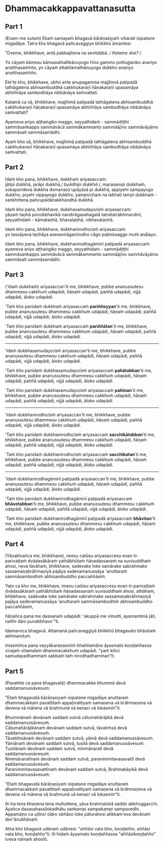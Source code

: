 
# Dhammacakkappavattanasutta

## Part 1

(Evam-me sutaṁ) Ekaṁ samayaṁ bhagavā bārāṇasiyaṁ viharati isipatane migadāye. Tatra kho bhagavā pañcavaggiye bhikkhū āmantesi:   

"Dveme, bhikkhave, antā pabbajitena na sevitabbā. / *Katame dve?* /

Yo cāyaṁ kāmesu kāmasukhallikānuyogo hīno gammo pothujjaniko anariyo anatthasaṁhito, yo cāyaṁ attakilamathānuyogo dukkho anariyo anatthasaṁhito.   

Ete'te kho, bhikkhave, ubho ante anupagamma majjhimā paṭipadā tathāgatena abhisambuddhā cakkhukaraṇī ñāṇakaraṇī upasamāya abhiññāya sambodhāya nibbānāya saṁvattati.   

Katamā ca sā, bhikkhave, majjhimā paṭipadā tathāgatena abhisambuddhā cakkhukaraṇī ñāṇakaraṇī upasamāya abhiññāya sambodhāya nibbānāya saṁvattati?   

Ayameva ariyo aṭṭhaṅgiko maggo, seyyathidaṁ - sammādiṭṭhi sammāsaṅkappo sammāvācā sammākammanto sammāājīvo sammāvāyāmo sammāsati sammāsamādhi.   

Ayaṁ kho sā, bhikkhave, majjhimā paṭipadā tathāgatena abhisambuddhā cakkhukaraṇī ñāṇakaraṇī upasamāya abhiññāya sambodhāya nibbānāya saṁvattati.   

## Part 2

Idaṁ kho pana, bhikkhave, dukkhaṁ ariyasaccaṁ:<br /> 
jātipi dukkhā, jarāpi dukkhā,/ *byādhipi dukkhā* /, maraṇampi dukkhaṁ, sokaparideva dukkha domanass'upāyāsā pi dukkhā, appiyehi sampayogo dukkho, piyehi vippayogo dukkho, yampicchaṁ na labhati tampi dukkhaṁ - saṅkhittena pañcupādānakkhandhā dukkhā.   

Idaṁ kho pana, bhikkhave, dukkhasamudayo/*aṁ* ariyasaccaṁ:<br /> 
yāyaṁ taṇhā ponobbhavikā nandirāgasahagatā tatratatrābhinandinī, seyyathidaṁ - kāmataṇhā, bhavataṇhā, vibhavataṇhā.   

Idaṁ kho pana, bhikkhave, dukkhanirodho/*aṁ* ariyasaccaṁ:<br /> 
yo tassāyeva taṇhāya asesavirāganirodho cāgo paṭinissaggo mutti anālayo.   

Idaṁ kho pana, bhikkhave, dukkhanirodhagāminī paṭipadā ariyasaccaṁ:<br /> 
ayameva ariyo aṭṭhaṅgiko maggo, seyyathidaṁ - sammādiṭṭhi sammāsaṅkappo sammāvācā sammākammanto sammāājīvo sammāvāyāmo sammāsati sammāsamādhi.

## Part 3   

('Idaṁ dukkhaṁ) ariyasaccan'ti me, bhikkhave, pubbe ananussutesu dhammesu cakkhuṁ udapādi, ñāṇaṁ udapādi, paññā udapādi, vijjā udapādi, āloko udapādi.   

'Taṁ kho panidaṁ dukkhaṁ ariyasaccaṁ **pariññeyyan**'ti me, bhikkhave, pubbe ananussutesu dhammesu cakkhuṁ udapādi, ñāṇaṁ udapādi, paññā udapādi, vijjā udapādi, āloko udapādi.   

'Taṁ kho panidaṁ dukkhaṁ ariyasaccaṁ **pariññātan**'ti me, bhikkhave, pubbe ananussutesu dhammesu cakkhuṁ udapādi, ñāṇaṁ udapādi, paññā udapādi, vijjā udapādi, āloko udapādi.   

--- 

'Idaṁ dukkhasamudayo/*aṁ* ariyasaccan'ti me, bhikkhave, pubbe ananussutesu dhammesu cakkhuṁ udapādi, ñāṇaṁ udapādi, paññā udapādi, vijjā udapādi, āloko udapādi.   

'Taṁ kho panidaṁ dukkhasamudayo/*aṁ* ariyasaccaṁ **pahātabban**'ti me, bhikkhave, pubbe ananussutesu dhammesu cakkhuṁ udapādi, ñāṇaṁ udapādi, paññā udapādi, vijjā udapādi, āloko udapādi.   

'Taṁ kho panidaṁ dukkhasamudayo/*aṁ* ariyasaccaṁ **pahīnan**'ti me, bhikkhave, pubbe ananussutesu dhammesu cakkhuṁ udapādi, ñāṇaṁ udapādi, paññā udapādi, vijjā udapādi, āloko udapādi.   

---

'Idaṁ dukkhanirodho/*aṁ* ariyasaccan'ti me, bhikkhave, pubbe ananussutesu dhammesu cakkhuṁ udapādi, ñāṇaṁ udapādi, paññā udapādi, vijjā udapādi, āloko udapādi.   

'Taṁ kho panidaṁ dukkhanirodho/*aṁ* ariyasaccaṁ **sacchikātabban**'ti me, bhikkhave, pubbe ananussutesu dhammesu cakkhuṁ udapādi, ñāṇaṁ udapādi, paññā udapādi, vijjā udapādi, āloko udapādi.   

'Taṁ kho panidaṁ dukkhanirodho/*aṁ* ariyasaccaṁ **sacchikatan**'ti me, bhikkhave, pubbe ananussutesu dhammesu cakkhuṁ udapādi, ñāṇaṁ udapādi, paññā udapādi, vijjā udapādi, āloko udapādi.   

---

'Idaṁ dukkhanirodhagāminī paṭipadā ariyasaccan'ti me, bhikkhave, pubbe ananussutesu dhammesu cakkhuṁ udapādi, ñāṇaṁ udapādi, paññā udapādi, vijjā udapādi, āloko udapādi.   

'Taṁ kho panidaṁ dukkhanirodhagāminī paṭipadā ariyasaccaṁ **bhāvetabban**'ti me, bhikkhave, pubbe ananussutesu dhammesu cakkhuṁ udapādi, ñāṇaṁ udapādi, paññā udapādi, vijjā udapādi, āloko udapādi.   

'Taṁ kho panidaṁ dukkhanirodhagāminī paṭipadā ariyasaccaṁ **bhāvitan**'ti me, bhikkhave, pubbe ananussutesu dhammesu cakkhuṁ udapādi, ñāṇaṁ udapādi, paññā udapādi, vijjā udapādi, āloko udapādi.   

## Part 4

(Yāvakīvañca me, bhikkhave), imesu catūsu ariyasaccesu evan-ti-parivaṭṭaṁ dvādasākāraṁ yathābhūtaṁ ñāṇadassanaṁ na suvisuddhaṁ ahosi, neva tāvāhaṁ, bhikkhave, sadevake loke samārake sabrahmake sassamaṇabrāhmaṇiyā pajāya sadevamanussāya 'anuttaraṁ sammāsambodhiṁ abhisambuddho paccaññāsiṁ.     

Yato ca kho me, bhikkhave, imesu catūsu ariyasaccesu evan-ti-parivaṭṭaṁ dvādasākāraṁ yathābhūtaṁ ñāṇadassanaṁ suvisuddhaṁ ahosi, athāhaṁ, bhikkhave, sadevake loke samārake sabrahmake sassamaṇabrāhmaṇiyā pajāya sadevamanussāya 'anuttaraṁ sammāsambodhiṁ abhisambuddho paccaññāsiṁ,   

ñāṇañca pana me dassanaṁ udapādi: 'akuppā me vimutti, ayamantimā jāti, natthi dāni punabbhavo'"ti.   

Idamavoca bhagavā. Attamanā pañcavaggiyā bhikkhū bhagavato bhāsitaṁ abhinanduṁ. 

Imasmiñca pana veyyākaraṇasmiṁ bhaññamāne āyasmato koṇḍaññassa virajaṁ vītamalaṁ dhammacakkhuṁ udapādi. "yaṁ kiñci samudayadhammaṁ sabbaṁ taṁ nirodhadhamman"ti.   

## Part 5

(Pavattite ca pana bhagavatā) dhammacakke bhummā devā saddamanussāvesuṁ:   

"Etaṁ bhagavatā bārāṇasiyaṁ isipatane migadāye anuttaraṁ dhammacakkaṁ pavattitaṁ appaṭivattiyaṁ samaṇena vā brāhmaṇena vā devena vā mārena vā brahmunā vā kenaci vā lokasmin"ti.   

Bhummānaṁ devānaṁ saddaṁ sutvā cātumahārājikā devā saddamanussāvesuṁ.  
Cātumahārājikānaṁ devānaṁ saddaṁ sutvā, tāvatiṁsā devā saddamanussāvesuṁ.  
Tāvatiṁsānaṁ devānaṁ saddaṁ sutvā, yāmā devā saddamanussāvesuṁ.  
Yāmānaṁ devānaṁ saddaṁ sutvā, tusitā devā saddamanussāvesuṁ.  
Tusitānaṁ devānaṁ saddaṁ sutvā, nimmānaratī devā saddamanussāvesuṁ.  
Nimmānaratīnaṁ devānaṁ saddaṁ sutvā, paranimmitavasavattī devā saddamanussāvesuṁ.  
Paranimmitavasavattīnaṁ devānaṁ saddaṁ sutvā, Brahmakāyikā devā saddamanussāvesuṁ:  

"Etaṁ bhagavatā bārāṇasiyaṁ isipatane migadāye anuttaraṁ dhammacakkaṁ pavattitaṁ appaṭivattiyaṁ samaṇena vā brāhmaṇena vā devena vā mārena vā brahmunā vā kenaci vā lokasmin"ti.   

Iti-ha tena khaṇena tena muhuttena, yāva brahmalokā saddo abbhuggacchi.  
Ayañca dasasahassilokadhātu saṅkampi sampakampi sampavedhi. Appamāṇo ca *uḷāro*/ oḷāro obhāso loke pāturahosi atikkam'eva devānaṁ dev'ānubhāvaṁ.   

Atha kho bhagavā udānaṁ udānesi: "aññāsi vata bho, koṇḍañño, aññāsi vata bho, koṇḍañño"ti. Iti hidaṁ āyasmato koṇḍaññassa "aññāsikoṇḍañño" tveva nāmaṁ ahosīti.   

